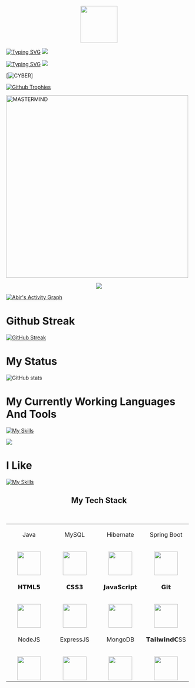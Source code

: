 <p align="center">
<img src="https://user-images.githubusercontent.com/74038190/216649417-9acc58df-9186-4132-ad43-819a57babb67.gif" width="100">
   </p>
   
<div align="left">
<a href="https://git.io/typing-svg"><img src="https://readme-typing-svg.demolab.com?font=Rubik+Dirt&size=65&pause=1000&color=F72C3F&background=FF20A500&center=true&vCenter=true&width=1000&height=150&lines=WELCOME+TO+;;" alt="Typing SVG" /></a> 
   
<img src="https://readme-typing-svg.herokuapp.com?color=00FF00&width=420&lines=               +MY+PROFILE+EVERYONE+;">


</p>
<div align="left">
<a href="https://git.io/typing-svg"><img src="https://readme-typing-svg.demolab.com?font=Rubik+Dirt&size=65&pause=1000&color=F72C3F&background=FF20A500&center=true&vCenter=true&width=1000&height=150&lines=HI+I'M+NURUZZAMAN+;;" alt="Typing SVG" /></a>   


  <img src="https://user-images.githubusercontent.com/73097560/115834477-dbab4500-a447-11eb-908a-139a6edaec5c.gif">

[![CYBER](https://www.aalpha.net/wp-content/uploads/2020/12/full-stack-development.gif)]                                                        

  [![Github Trophies](https://github-profile-trophy.vercel.app/?username=MrMasterOfc&theme=transparent&no-bg=true&margin-w=15&margin-h=10&row=1&column=6&count_private=true)](https://DAXXTEAM.me)
  

<p><img width="494" align="center" src="https://github-readme-stats.vercel.app/api/top-langs?username=MrMasterOfc&show_icons=true&locale=en&layout=compact" alt="MASTERMIND" /></p>



<p align="center">
  <a href="https://github.com/MrMasterOfc">
    <img src="https://github-readme-streak-stats.herokuapp.com/?user=MrMasterOfc#version3"/>
  </a>
</p>
<a href="https://github.com/MrMasterOfc"><img alt="Abir's Activity Graph" src="https://ghactivity.mrayush.me/graph?username=MrMasterOfc&bg_color=1F222E&color=F8D866&line=F85D7F&point=FFFFFF&hide_border=true" /></a>



# Github Streak

  [![GitHub Streak](https://streak-stats.demolab.com?user=MrMasterOfc&theme=radical&border_radius=5&date_format=j%20M%5B%20Y%5D&fire=FF8100)](https://MrMasterOfc.me)



# My Status
![ GitHub stats](https://github-readme-stats.vercel.app/api?username=MrMasterOfc&show_icons=true&theme=radical)
  
# My Currently Working Languages And Tools 
[![My Skills](https://skillicons.dev/icons?i=actix,bash,git,github,gitlab,heroku,html,js,ai,replit,zig,wordpress,webpack,visualstudio,vercel,mongodb,nodejs,openstack,postgres,php,powershell,py,react,raspberrypi,perl,react,vue,nuxtjs,ocaml,flutter&perline=15)](https://github.com/cyberrajib4040)

<img src="https://user-images.githubusercontent.com/73097560/115834477-dbab4500-a447-11eb-908a-139a6edaec5c.gif">

# I Like 
[![My Skills](https://skillicons.dev/icons?i=windows,vscode,js,heroku,github,html,vercel,py,kali,github,blender=15)](https://github.com/cyberrajib4040)

<h2 align="center" border="0">My Tech Stack</h2>

<br>

<table align="center">

<tbody>

 <tr valign="top">

<td width="25%" align="center">

<span>Java</span><br><br>

<img height="64px" src="https://cdn.svgporn.com/logos/java.svg">

</td>

<td width="25%" align="center">

<span>MySQL</span><br><br>

<img height="64px" src="https://cdn.svgporn.com/logos/mysql.svg">

</td>

<td width="25%" align="center">

<span>Hibernate</span><br><br>

<img height="64px" src="https://cdn.svgporn.com/logos/hibernate.svg">

</td>

<td width="25%" align="center">

<span>Spring Boot</span><br><br>

<img height="64px" src="https://cdn.svgporn.com/logos/spring.svg">

</td>

</tr>
 
<tr valign="top">

<td width="25%" align="center">

<span>𝗛𝗧𝗠𝗟𝟱</span><br><br>

<img height="64px" src="https://cdn.svgporn.com/logos/html-5.svg">

</td>

<td width="25%" align="center">

<span>𝗖𝗦𝗦𝟯</span><br><br>

<img height="64px" src="https://cdn.svgporn.com/logos/css-3.svg">

</td>

<td width="25%" align="center">

<span>𝗝𝗮𝘃𝗮𝗦𝗰𝗿𝗶𝗽𝘁</span><br><br>

<img height="64px" src="https://cdn.svgporn.com/logos/javascript.svg">

</td>


<td width="25%" align="center">

<span>𝗚𝗶𝘁</span><br><br>

<img height="64px" src="https://cdn.svgporn.com/logos/git-icon.svg">

</td>

</tr>

<tr valign="top">

<td width="25%" align="center">

<span>NodeJS</span><br><br>

<img height="64px" src="https://cdn.svgporn.com/logos/nodejs.svg">

</td>

<td width="25%" align="center">

<span>ExpressJS</span><br><br>

<img height="64px" src="https://cdn.svgporn.com/logos/express.svg">

</td>

<td width="25%" align="center">

<span>MongoDB</span><br><br>

<img height="64px" src="https://cdn.svgporn.com/logos/mongodb.svg">

</td>

<td width="25%" align="center">

<span>𝗧𝗮𝗶𝗹𝘄𝗶𝗻𝗱𝗖SS</span><br><br>

<img height="64px" src="https://cdn.svgporn.com/logos/tailwindcss-icon.svg">

</td>

</tr>

</tbody
